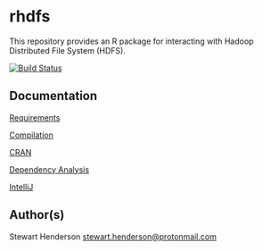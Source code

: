 # rhdfs

This repository provides an R package for interacting with Hadoop Distributed File System (HDFS).

[![Build Status](https://travis-ci.org/bowlofstew/rhdfs.svg?branch=master)](https://github.com/bowlofstew/rhdfs)

## Documentation

[Requirements](docs/REQUIREMENTS.md)

[Compilation](docs/COMPILATION.md)

[CRAN](docs/CRAN.md)

[Dependency Analysis](docs/DEPENDENCIES.md)

[IntelliJ](docs/INTELLIJ.md)

## Author(s)

Stewart Henderson <stewart.henderson@protonmail.com>
